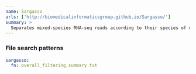 ```yaml
---
name: Sargasso
urls: ['http://biomedicalinformaticsgroup.github.io/Sargasso/']
summary: >
  Separates mixed-species RNA-seq reads according to their species of origin
---
```


### File search patterns

```yaml
sargasso:
  fn: overall_filtering_summary.txt
```
